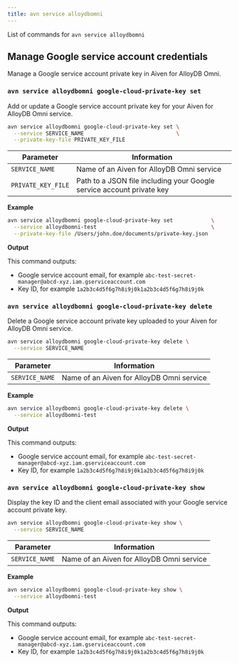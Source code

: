 ```yaml
---
title: avn service alloydbomni
---
```


List of commands for `avn service alloydbomni`

## Manage Google service account credentials

Manage a Google service account private key in Aiven for AlloyDB Omni.

### `avn service alloydbomni google-cloud-private-key set`

Add or update a Google service account private key for your Aiven for AlloyDB Omni service.

```bash
avn service alloydbomni google-cloud-private-key set \
  --service SERVICE_NAME                             \
  --private-key-file PRIVATE_KEY_FILE
```

| Parameter                | Information                                                           |
| ------------------------ | --------------------------------------------------------------------- |
| `SERVICE_NAME`           | Name of an Aiven for AlloyDB Omni service                             |
| `PRIVATE_KEY_FILE`       | Path to a JSON file including your Google service account private key |

**Example**

```bash
avn service alloydbomni google-cloud-private-key set            \
  --service alloydbomni-test                                    \
  --private-key-file /Users/john.doe/documents/private-key.json
```

**Output**

This command outputs:

- Google service account email, for example `abc-test-secret-manager@abcd-xyz.iam.gserviceaccount.com`
- Key ID, for example `1a2b3c4d5f6g7h8i9j0k1a2b3c4d5f6g7h8i9j0k`

### `avn service alloydbomni google-cloud-private-key delete`

Delete a Google service account private key uploaded to your Aiven for AlloyDB Omni service.

```bash
avn service alloydbomni google-cloud-private-key delete \
  --service SERVICE_NAME
```

| Parameter                | Information                                                           |
| ------------------------ | --------------------------------------------------------------------- |
| `SERVICE_NAME`           | Name of an Aiven for AlloyDB Omni service                             |

**Example**

```bash
avn service alloydbomni google-cloud-private-key delete \
  --service alloydbomni-test
```

**Output**

This command outputs:

- Google service account email, for example `abc-test-secret-manager@abcd-xyz.iam.gserviceaccount.com`
- Key ID, for example `1a2b3c4d5f6g7h8i9j0k1a2b3c4d5f6g7h8i9j0k`

### `avn service alloydbomni google-cloud-private-key show`

Display the key ID and the client email associated with your Google service account private
key.

```bash
avn service alloydbomni google-cloud-private-key show \
  --service SERVICE_NAME
```

| Parameter                | Information                                                           |
| ------------------------ | --------------------------------------------------------------------- |
| `SERVICE_NAME`           | Name of an Aiven for AlloyDB Omni service                             |

**Example**

```bash
avn service alloydbomni google-cloud-private-key show \
  --service alloydbomni-test
```

**Output**

This command outputs:

- Google service account email, for example `abc-test-secret-manager@abcd-xyz.iam.gserviceaccount.com`
- Key ID, for example `1a2b3c4d5f6g7h8i9j0k1a2b3c4d5f6g7h8i9j0k`
